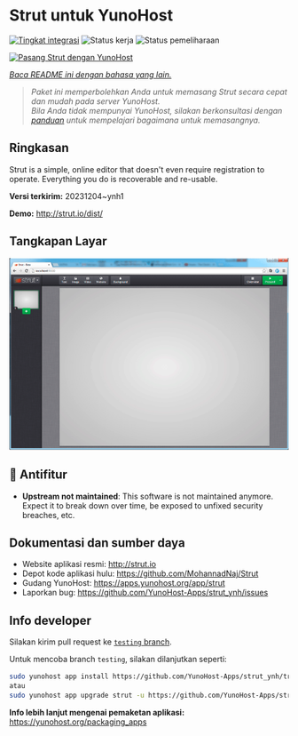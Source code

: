 <!--
N.B.: README ini dibuat secara otomatis oleh <https://github.com/YunoHost/apps/tree/master/tools/readme_generator>
Ini TIDAK boleh diedit dengan tangan.
-->

# Strut untuk YunoHost

[![Tingkat integrasi](https://dash.yunohost.org/integration/strut.svg)](https://ci-apps.yunohost.org/ci/apps/strut/) ![Status kerja](https://ci-apps.yunohost.org/ci/badges/strut.status.svg) ![Status pemeliharaan](https://ci-apps.yunohost.org/ci/badges/strut.maintain.svg)

[![Pasang Strut dengan YunoHost](https://install-app.yunohost.org/install-with-yunohost.svg)](https://install-app.yunohost.org/?app=strut)

*[Baca README ini dengan bahasa yang lain.](./ALL_README.md)*

> *Paket ini memperbolehkan Anda untuk memasang Strut secara cepat dan mudah pada server YunoHost.*  
> *Bila Anda tidak mempunyai YunoHost, silakan berkonsultasi dengan [panduan](https://yunohost.org/install) untuk mempelajari bagaimana untuk memasangnya.*

## Ringkasan

Strut is a simple, online editor that doesn't even require registration to operate. Everything you do is recoverable and re-usable.

**Versi terkirim:** 20231204~ynh1

**Demo:** <http://strut.io/dist/>

## Tangkapan Layar

![Tangkapan Layar pada Strut](./doc/screenshots/screenshot.gif)

## :red_circle: Antifitur

- **Upstream not maintained**: This software is not maintained anymore. Expect it to break down over time, be exposed to unfixed security breaches, etc.

## Dokumentasi dan sumber daya

- Website aplikasi resmi: <http://strut.io>
- Depot kode aplikasi hulu: <https://github.com/MohannadNaj/Strut>
- Gudang YunoHost: <https://apps.yunohost.org/app/strut>
- Laporkan bug: <https://github.com/YunoHost-Apps/strut_ynh/issues>

## Info developer

Silakan kirim pull request ke [`testing` branch](https://github.com/YunoHost-Apps/strut_ynh/tree/testing).

Untuk mencoba branch `testing`, silakan dilanjutkan seperti:

```bash
sudo yunohost app install https://github.com/YunoHost-Apps/strut_ynh/tree/testing --debug
atau
sudo yunohost app upgrade strut -u https://github.com/YunoHost-Apps/strut_ynh/tree/testing --debug
```

**Info lebih lanjut mengenai pemaketan aplikasi:** <https://yunohost.org/packaging_apps>
